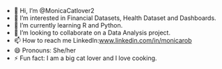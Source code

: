 - 👋 Hi, I’m @MonicaCatlover2
- 👀 I’m interested in Financial Datasets, Health Dataset and Dashboards.
- 🌱 I’m currently learning R and Python. 
- 💞️ I’m looking to collaborate on a Data Analysis project.
- 📫 How to reach me LinkedIn:www.linkedin.com/in/monicarob
- 😄 Pronouns: She/her
- ⚡ Fun fact: I am a big cat lover and I love cooking. 

<!---
MonicaCatlover2/MonicaCatlover2 is a ✨ special ✨ repository because its `README.md` (this file) appears on your GitHub profile.
You can click the Preview link to take a look at your changes.
--->
